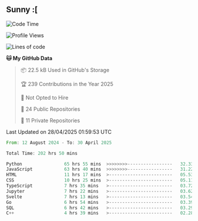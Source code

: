 ## Sunny :[

<!--START_SECTION:waka-->
![Code Time](http://img.shields.io/badge/Code%20Time-201%20hrs%2017%20mins-blue)

![Profile Views](http://img.shields.io/badge/Profile%20Views-4-blue)

![Lines of code](https://img.shields.io/badge/From%20Hello%20World%20I%27ve%20Written-278.7%20thousand%20lines%20of%20code-blue)

**🐱 My GitHub Data** 

> 📦 22.5 kB Used in GitHub's Storage 
 > 
> 🏆 239 Contributions in the Year 2025
 > 
> 🚫 Not Opted to Hire
 > 
> 📜 24 Public Repositories 
 > 
> 🔑 11 Private Repositories 
 > 

 Last Updated on 28/04/2025 01:59:53 UTC
<!--END_SECTION:waka-->

<!--START_SECTION:code-->

```rust
From: 12 August 2024 - To: 30 April 2025

Total Time: 202 hrs 50 mins

Python                65 hrs 55 mins  >>>>>>>>-----------------   32.33 %
JavaScript            63 hrs 40 mins  >>>>>>>>-----------------   31.22 %
HTML                  11 hrs 17 mins  >------------------------   05.53 %
CSS                   10 hrs 25 mins  >------------------------   05.11 %
TypeScript            7 hrs 35 mins   >------------------------   03.72 %
Jupyter               7 hrs 22 mins   >------------------------   03.62 %
Svelte                7 hrs 13 mins   >------------------------   03.54 %
Go                    6 hrs 54 mins   >------------------------   03.39 %
SQL                   6 hrs 42 mins   >------------------------   03.29 %
C++                   4 hrs 39 mins   >------------------------   02.28 %
```

<!--END_SECTION:code-->
